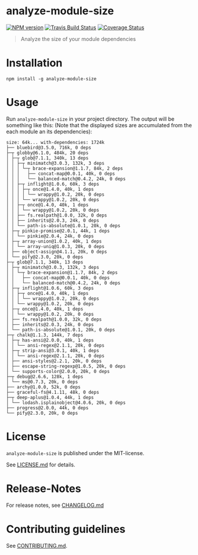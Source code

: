 # analyze-module-size 

[![NPM version](https://badge.fury.io/js/analyze-module-size.svg)](http://badge.fury.io/js/analyze-module-size)
[![Travis Build Status](https://travis-ci.org/nknapp/analyze-module-size.svg?branch=master)](https://travis-ci.org/nknapp/analyze-module-size)
[![Coverage Status](https://img.shields.io/coveralls/nknapp/analyze-module-size.svg)](https://coveralls.io/r/nknapp/analyze-module-size)

> Analyze the size of your module dependencies


# Installation

```
npm install -g analyze-module-size
```

# Usage

Run `analyze-module-size` in your project directory. The output will be something like this:
(Note that the displayed sizes are accumulated from the each module an its dependencies):

```
size: 64k... with-dependencies: 1724k
├── bluebird@3.5.0, 716k, 0 deps
├─┬ globby@6.1.0, 484k, 20 deps
│ ├─┬ glob@7.1.1, 340k, 13 deps
│ │ ├─┬ minimatch@3.0.3, 132k, 3 deps
│ │ │ └─┬ brace-expansion@1.1.7, 84k, 2 deps
│ │ │   ├── concat-map@0.0.1, 40k, 0 deps
│ │ │   └── balanced-match@0.4.2, 24k, 0 deps
│ │ ├─┬ inflight@1.0.6, 60k, 3 deps
│ │ │ ├─┬ once@1.4.0, 40k, 1 deps
│ │ │ │ └── wrappy@1.0.2, 20k, 0 deps
│ │ │ └── wrappy@1.0.2, 20k, 0 deps
│ │ ├─┬ once@1.4.0, 40k, 1 deps
│ │ │ └── wrappy@1.0.2, 20k, 0 deps
│ │ ├── fs.realpath@1.0.0, 32k, 0 deps
│ │ ├── inherits@2.0.3, 24k, 0 deps
│ │ └── path-is-absolute@1.0.1, 20k, 0 deps
│ ├─┬ pinkie-promise@2.0.1, 44k, 1 deps
│ │ └── pinkie@2.0.4, 24k, 0 deps
│ ├─┬ array-union@1.0.2, 40k, 1 deps
│ │ └── array-uniq@1.0.3, 20k, 0 deps
│ ├── object-assign@4.1.1, 20k, 0 deps
│ └── pify@2.3.0, 20k, 0 deps
├─┬ glob@7.1.1, 340k, 13 deps
│ ├─┬ minimatch@3.0.3, 132k, 3 deps
│ │ └─┬ brace-expansion@1.1.7, 84k, 2 deps
│ │   ├── concat-map@0.0.1, 40k, 0 deps
│ │   └── balanced-match@0.4.2, 24k, 0 deps
│ ├─┬ inflight@1.0.6, 60k, 3 deps
│ │ ├─┬ once@1.4.0, 40k, 1 deps
│ │ │ └── wrappy@1.0.2, 20k, 0 deps
│ │ └── wrappy@1.0.2, 20k, 0 deps
│ ├─┬ once@1.4.0, 40k, 1 deps
│ │ └── wrappy@1.0.2, 20k, 0 deps
│ ├── fs.realpath@1.0.0, 32k, 0 deps
│ ├── inherits@2.0.3, 24k, 0 deps
│ └── path-is-absolute@1.0.1, 20k, 0 deps
├─┬ chalk@1.1.3, 144k, 7 deps
│ ├─┬ has-ansi@2.0.0, 40k, 1 deps
│ │ └── ansi-regex@2.1.1, 20k, 0 deps
│ ├─┬ strip-ansi@3.0.1, 40k, 1 deps
│ │ └── ansi-regex@2.1.1, 20k, 0 deps
│ ├── ansi-styles@2.2.1, 20k, 0 deps
│ ├── escape-string-regexp@1.0.5, 20k, 0 deps
│ └── supports-color@2.0.0, 20k, 0 deps
├─┬ debug@2.6.6, 128k, 1 deps
│ └── ms@0.7.3, 20k, 0 deps
├── archy@1.0.0, 52k, 0 deps
├── graceful-fs@4.1.11, 48k, 0 deps
├─┬ deep-aplus@1.0.4, 44k, 1 deps
│ └── lodash.isplainobject@4.0.6, 20k, 0 deps
├── progress@2.0.0, 44k, 0 deps
└── pify@2.3.0, 20k, 0 deps
```


# License

`analyze-module-size` is published under the MIT-license.

See [LICENSE.md](LICENSE.md) for details.


# Release-Notes
 
For release notes, see [CHANGELOG.md](CHANGELOG.md)
 
# Contributing guidelines

See [CONTRIBUTING.md](CONTRIBUTING.md).